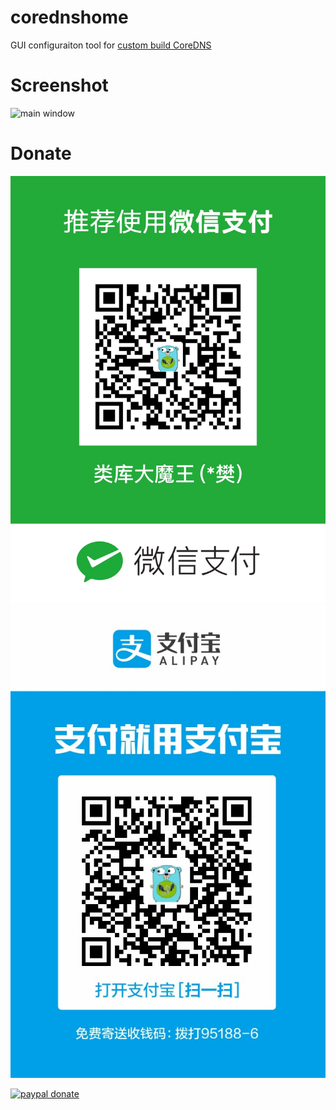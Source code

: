 # corednshome
GUI configuraiton tool for [custom build CoreDNS](https://github.com/missdeer/coredns_custom_build/)

# Screenshot

![main window](https://raw.githubusercontent.com/missdeer/corednshome/master/screenshots/mainwindow.png)

# Donate

![微信扫一扫](https://raw.githubusercontent.com/missdeer/coredns_custom_build/master/wepay.jpg)  ![支付宝扫一扫](https://raw.githubusercontent.com/missdeer/coredns_custom_build/master/alipay.jpg)

[![paypal donate](https://raw.githubusercontent.com/missdeer/corednshome/master/paypal-donate.png)](https://www.paypal.me/dfordsoft/)